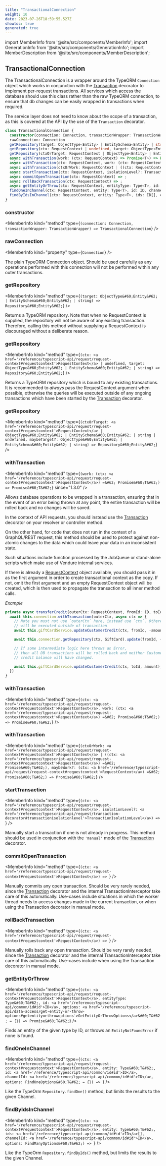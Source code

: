```yaml
---
title: "TransactionalConnection"
weight: 10
date: 2023-07-26T18:59:55.527Z
showtoc: true
generated: true
---
```

<!-- This file was generated from the Vendure source. Do not modify. Instead, re-run the "docs:build" script -->
import MemberInfo from '@site/src/components/MemberInfo';
import GenerationInfo from '@site/src/components/GenerationInfo';
import MemberDescription from '@site/src/components/MemberDescription';


## TransactionalConnection

<GenerationInfo sourceFile="packages/core/src/connection/transactional-connection.ts" sourceLine="38" packageName="@vendure/core" />

The TransactionalConnection is a wrapper around the TypeORM `Connection` object which works in conjunction
with the <a href='/reference/typescript-api/request/transaction-decorator#transaction'>Transaction</a> decorator to implement per-request transactions. All services which access the
database should use this class rather than the raw TypeORM connection, to ensure that db changes can be
easily wrapped in transactions when required.

The service layer does not need to know about the scope of a transaction, as this is covered at the
API by the use of the `Transaction` decorator.

```ts title="Signature"
class TransactionalConnection {
  constructor(connection: Connection, transactionWrapper: TransactionWrapper)
  rawConnection: Connection
  getRepository(target: ObjectType<Entity> | EntitySchema<Entity> | string) => Repository<Entity>;
  getRepository(ctx: RequestContext | undefined, target: ObjectType<Entity> | EntitySchema<Entity> | string) => Repository<Entity>;
  getRepository(ctxOrTarget: RequestContext | ObjectType<Entity> | EntitySchema<Entity> | string | undefined, maybeTarget?: ObjectType<Entity> | EntitySchema<Entity> | string) => Repository<Entity>;
  async withTransaction(work: (ctx: RequestContext) => Promise<T>) => Promise<T>;
  async withTransaction(ctx: RequestContext, work: (ctx: RequestContext) => Promise<T>) => Promise<T>;
  async withTransaction(ctxOrWork: RequestContext | ((ctx: RequestContext) => Promise<T>), maybeWork?: (ctx: RequestContext) => Promise<T>) => Promise<T>;
  async startTransaction(ctx: RequestContext, isolationLevel?: TransactionIsolationLevel) => ;
  async commitOpenTransaction(ctx: RequestContext) => ;
  async rollBackTransaction(ctx: RequestContext) => ;
  async getEntityOrThrow(ctx: RequestContext, entityType: Type<T>, id: ID, options: GetEntityOrThrowOptions<T> = {}) => Promise<T>;
  findOneInChannel(ctx: RequestContext, entity: Type<T>, id: ID, channelId: ID, options: FindOneOptions<T> = {}) => ;
  findByIdsInChannel(ctx: RequestContext, entity: Type<T>, ids: ID[], channelId: ID, options: FindManyOptions<T>) => ;
}
```

<div className="members-wrapper">

### constructor

<MemberInfo kind="method" type={`(connection: Connection, transactionWrapper: TransactionWrapper) => TransactionalConnection`}   />


### rawConnection

<MemberInfo kind="property" type={`Connection`}   />

The plain TypeORM Connection object. Should be used carefully as any operations
performed with this connection will not be performed within any outer
transactions.
### getRepository

<MemberInfo kind="method" type={`(target: ObjectType&#60;Entity&#62; | EntitySchema&#60;Entity&#62; | string) => Repository&#60;Entity&#62;`}   />

Returns a TypeORM repository. Note that when no RequestContext is supplied, the repository will not
be aware of any existing transaction. Therefore, calling this method without supplying a RequestContext
is discouraged without a deliberate reason.
### getRepository

<MemberInfo kind="method" type={`(ctx: <a href='/reference/typescript-api/request/request-context#requestcontext'>RequestContext</a> | undefined, target: ObjectType&#60;Entity&#62; | EntitySchema&#60;Entity&#62; | string) => Repository&#60;Entity&#62;`}   />

Returns a TypeORM repository which is bound to any existing transactions. It is recommended to _always_ pass
the RequestContext argument when possible, otherwise the queries will be executed outside of any
ongoing transactions which have been started by the <a href='/reference/typescript-api/request/transaction-decorator#transaction'>Transaction</a> decorator.
### getRepository

<MemberInfo kind="method" type={`(ctxOrTarget: <a href='/reference/typescript-api/request/request-context#requestcontext'>RequestContext</a> | ObjectType&#60;Entity&#62; | EntitySchema&#60;Entity&#62; | string | undefined, maybeTarget?: ObjectType&#60;Entity&#62; | EntitySchema&#60;Entity&#62; | string) => Repository&#60;Entity&#62;`}   />


### withTransaction

<MemberInfo kind="method" type={`(work: (ctx: <a href='/reference/typescript-api/request/request-context#requestcontext'>RequestContext</a>) =&#62; Promise&#60;T&#62;) => Promise&#60;T&#62;`}  since="1.3.0"  />

Allows database operations to be wrapped in a transaction, ensuring that in the event of an error being
thrown at any point, the entire transaction will be rolled back and no changes will be saved.

In the context of API requests, you should instead use the <a href='/reference/typescript-api/request/transaction-decorator#transaction'>Transaction</a> decorator on your resolver or
controller method.

On the other hand, for code that does not run in the context of a GraphQL/REST request, this method
should be used to protect against non-atomic changes to the data which could leave your data in an
inconsistent state.

Such situations include function processed by the JobQueue or stand-alone scripts which make use
of Vendure internal services.

If there is already a <a href='/reference/typescript-api/request/request-context#requestcontext'>RequestContext</a> object available, you should pass it in as the first
argument in order to create transactional context as the copy. If not, omit the first argument and an empty
RequestContext object will be created, which is then used to propagate the transaction to
all inner method calls.

*Example*

```ts
private async transferCredit(outerCtx: RequestContext, fromId: ID, toId: ID, amount: number) {
  await this.connection.withTransaction(outerCtx, async ctx => {
    // Note you must not use `outerCtx` here, instead use `ctx`. Otherwise, this query
    // will be executed outside of transaction
    await this.giftCardService.updateCustomerCredit(ctx, fromId, -amount);

    await this.connection.getRepository(ctx, GiftCard).update(fromId, { transferred: true })

    // If some intermediate logic here throws an Error,
    // then all DB transactions will be rolled back and neither Customer's
    // credit balance will have changed.

    await this.giftCardService.updateCustomerCredit(ctx, toId, amount);
  })
}
```
### withTransaction

<MemberInfo kind="method" type={`(ctx: <a href='/reference/typescript-api/request/request-context#requestcontext'>RequestContext</a>, work: (ctx: <a href='/reference/typescript-api/request/request-context#requestcontext'>RequestContext</a>) =&#62; Promise&#60;T&#62;) => Promise&#60;T&#62;`}   />


### withTransaction

<MemberInfo kind="method" type={`(ctxOrWork: <a href='/reference/typescript-api/request/request-context#requestcontext'>RequestContext</a> | ((ctx: <a href='/reference/typescript-api/request/request-context#requestcontext'>RequestContext</a>) =&#62; Promise&#60;T&#62;), maybeWork?: (ctx: <a href='/reference/typescript-api/request/request-context#requestcontext'>RequestContext</a>) =&#62; Promise&#60;T&#62;) => Promise&#60;T&#62;`}   />


### startTransaction

<MemberInfo kind="method" type={`(ctx: <a href='/reference/typescript-api/request/request-context#requestcontext'>RequestContext</a>, isolationLevel?: <a href='/reference/typescript-api/request/transaction-decorator#transactionisolationlevel'>TransactionIsolationLevel</a>) => `}   />

Manually start a transaction if one is not already in progress. This method should be used in
conjunction with the `'manual'` mode of the <a href='/reference/typescript-api/request/transaction-decorator#transaction'>Transaction</a> decorator.
### commitOpenTransaction

<MemberInfo kind="method" type={`(ctx: <a href='/reference/typescript-api/request/request-context#requestcontext'>RequestContext</a>) => `}   />

Manually commits any open transaction. Should be very rarely needed, since the <a href='/reference/typescript-api/request/transaction-decorator#transaction'>Transaction</a> decorator
and the internal TransactionInterceptor take care of this automatically. Use-cases include situations
in which the worker thread needs to access changes made in the current transaction, or when using the
Transaction decorator in manual mode.
### rollBackTransaction

<MemberInfo kind="method" type={`(ctx: <a href='/reference/typescript-api/request/request-context#requestcontext'>RequestContext</a>) => `}   />

Manually rolls back any open transaction. Should be very rarely needed, since the <a href='/reference/typescript-api/request/transaction-decorator#transaction'>Transaction</a> decorator
and the internal TransactionInterceptor take care of this automatically. Use-cases include when using the
Transaction decorator in manual mode.
### getEntityOrThrow

<MemberInfo kind="method" type={`(ctx: <a href='/reference/typescript-api/request/request-context#requestcontext'>RequestContext</a>, entityType: Type&#60;T&#62;, id: <a href='/reference/typescript-api/common/id#id'>ID</a>, options: <a href='/reference/typescript-api/data-access/get-entity-or-throw-options#getentityorthrowoptions'>GetEntityOrThrowOptions</a>&#60;T&#62; = {}) => Promise&#60;T&#62;`}   />

Finds an entity of the given type by ID, or throws an `EntityNotFoundError` if none
is found.
### findOneInChannel

<MemberInfo kind="method" type={`(ctx: <a href='/reference/typescript-api/request/request-context#requestcontext'>RequestContext</a>, entity: Type&#60;T&#62;, id: <a href='/reference/typescript-api/common/id#id'>ID</a>, channelId: <a href='/reference/typescript-api/common/id#id'>ID</a>, options: FindOneOptions&#60;T&#62; = {}) => `}   />

Like the TypeOrm `Repository.findOne()` method, but limits the results to
the given Channel.
### findByIdsInChannel

<MemberInfo kind="method" type={`(ctx: <a href='/reference/typescript-api/request/request-context#requestcontext'>RequestContext</a>, entity: Type&#60;T&#62;, ids: <a href='/reference/typescript-api/common/id#id'>ID</a>[], channelId: <a href='/reference/typescript-api/common/id#id'>ID</a>, options: FindManyOptions&#60;T&#62;) => `}   />

Like the TypeOrm `Repository.findByIds()` method, but limits the results to
the given Channel.


</div>
